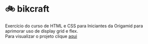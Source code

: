 # 🚲 bikcraft
Exercício do curso de HTML e CSS para Iniciantes da Origamid para aprimorar uso de display grid e flex.<br>
Para visualizar o projeto clique [aqui](https://ntmaria.github.io/bikcraft/index.html#)
